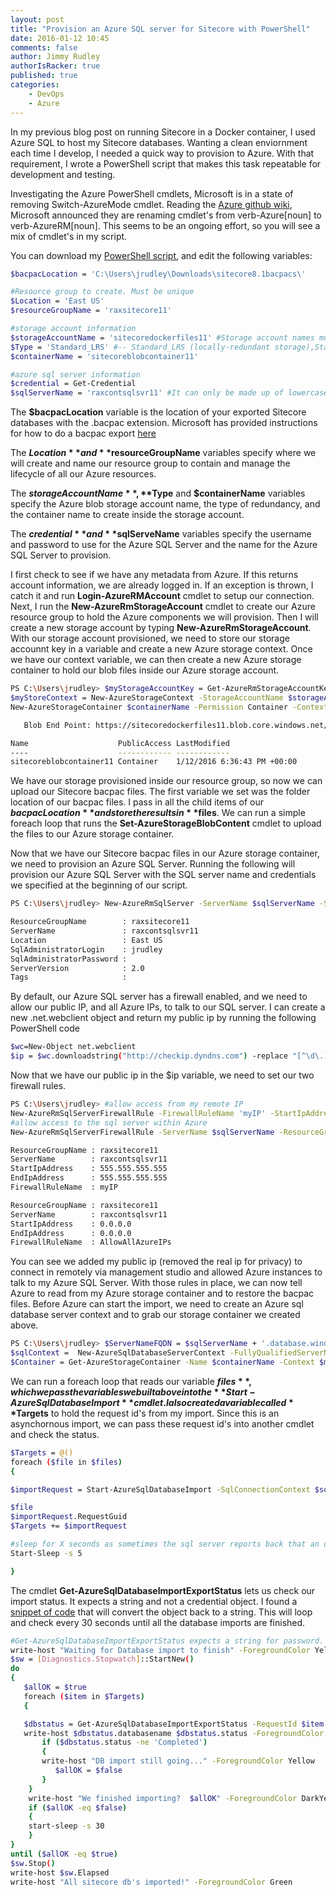 ```yaml
---
layout: post
title: "Provision an Azure SQL server for Sitecore with PowerShell"
date: 2016-01-12 10:45
comments: false
author: Jimmy Rudley
authorIsRacker: true
published: true
categories:
    - DevOps
    - Azure
---
```



In my previous blog post on running Sitecore in a Docker container, I used Azure SQL to host my Sitecore databases. Wanting a clean enviornment each time I develop, I needed a quick way to provision to Azure. With that requirement, I wrote a PowerShell script that makes this task repeatable for development and testing.

<!-- more -->

Investigating the Azure PowerShell cmdlets, Microsoft is in a state of removing Switch-AzureMode cmdlet. Reading the [Azure github wiki](https://github.com/Azure/azure-powershell/wiki/Deprecation-of-Switch-AzureMode-in-Azure-PowerShell), Microsoft announced they are renaming cmdlet's from verb-Azure[noun] to verb-AzureRM[noun]. This seems to be an ongoing effort, so you will see a mix of cmdlet's in my script.

You can download my [PowerShell script](https://github.com/jrudley/azureSitecoreBlobSqlUploader), and edit the following variables:


```sh
$bacpacLocation = 'C:\Users\jrudley\Downloads\sitecore8.1bacpacs\'

#Resource group to create. Must be unique
$Location = 'East US'
$resourceGroupName = 'raxsitecore11'

#storage account information
$storageAccountName = 'sitecoredockerfiles11' #Storage account names must be between 3 and 24 characters in length and use numbers and lower-case letters only
$Type = 'Standard_LRS' #-- Standard_LRS (locally-redundant storage),Standard_ZRS (zone-redundant storage),Standard_GRS (geo-redundant storage),Standard_RAGRS (read access geo-redundant storage),Premium_LRS (normally used for high I/O vm's)
$containerName = 'sitecoreblobcontainer11'

#azure sql server information
$credential = Get-Credential
$sqlServerName = 'raxcontsqlsvr11' #It can only be made up of lowercase letters 'a'-'z', the numbers 0-9 and the hyphen. The hyphen may not lead or trail in the name.
```

The **$bacpacLocation** variable is the location of your exported Sitecore databases with the .bacpac extension. Microsoft has provided instructions for how to do a bacpac export [here](https://azure.microsoft.com/en-us/documentation/articles/sql-database-cloud-migrate-compatible-export-bacpac-ssms/)

The **$Location** and **$resourceGroupName** variables specify where we will create and name our resource group to contain and manage the lifecycle of all our Azure resources.

The **$storageAccountName**, **$Type** and **$containerName** variables specify the Azure blob storage account name, the type of redundancy, and the container name to create inside the storage account.

The **$credential** and **$sqlServeName** variables specify the username and password to use for the Azure SQL Server and the name for the Azure SQL Server to provision.

I first check to see if we have any metadata from Azure. If this returns account information, we are already logged in. If an exception is thrown, I catch it and run **Login-AzureRMAccount** cmdlet to setup our connection. Next, I run the **New-AzureRmStorageAccount** cmdlet to create our Azure resource group to hold the Azure components we will provision. Then I will create a new storage account by typing **New-AzureRmStorageAccount**. With our storage account provisioned, we need to store our storage accounnt key in a variable and create a new Azure storage context. Once we have our context variable, we can then create a new Azure storage container to hold our blob files inside our Azure storage account.

```sh
PS C:\Users\jrudley> $myStorageAccountKey = Get-AzureRmStorageAccountKey -Name $storageAccountName -ResourceGroupName $resourceGroupName
$myStoreContext = New-AzureStorageContext -StorageAccountName $storageAccountName -StorageAccountKey $myStorageAccountKey.Key1
New-AzureStorageContainer $containerName -Permission Container -Context $myStoreContext

   Blob End Point: https://sitecoredockerfiles11.blob.core.windows.net/

Name                    PublicAccess LastModified
----                    ------------ ------------
sitecoreblobcontainer11 Container    1/12/2016 6:36:43 PM +00:00
```

We have our storage provisioned inside our resource group, so now we can upload our Sitecore bacpac files. The first variable we set was the folder location of our bacpac files. I pass in all the child items of our **$bacpacLocation** and store the results in **$files**. We can run a simple foreach loop that runs the **Set-AzureStorageBlobContent** cmdlet to upload the files to our Azure storage container.

Now that we have our Sitecore bacpac files in our Azure storage container, we need to provision an Azure SQL Server. Running the following will provision our Azure SQL Server with the SQL server name and credentials we specified at the beginning of our script.

```sh
PS C:\Users\jrudley> New-AzureRmSqlServer -ServerName $sqlServerName -SqlAdministratorCredentials $credential -Location $location  -ResourceGroupName  $resourceGroupName

ResourceGroupName        : raxsitecore11
ServerName               : raxcontsqlsvr11
Location                 : East US
SqlAdministratorLogin    : jrudley
SqlAdministratorPassword :
ServerVersion            : 2.0
Tags                     :
```

By default, our Azure SQL server has a firewall enabled, and we need to allow our public IP, and all Azure IPs, to talk to our SQL server. I can create a new .net.webclient object and return my public ip by running the following PowerShell code

```sh
$wc=New-Object net.webclient
$ip = $wc.downloadstring("http://checkip.dyndns.com") -replace "[^\d\.]".Trim()
```

Now that we have our public ip in the $ip variable, we need to set our two firewall rules.

```sh
PS C:\Users\jrudley> #allow access from my remote IP
New-AzureRmSqlServerFirewallRule -FirewallRuleName 'myIP' -StartIpAddress $ip -EndIpAddress $ip -ServerName $sqlServerName -ResourceGroupName $resourceGroupName
#allow access to the sql server within Azure
New-AzureRmSqlServerFirewallRule -ServerName $sqlServerName -ResourceGroupName $resourceGroupName -AllowAllAzureIPs

ResourceGroupName : raxsitecore11
ServerName        : raxcontsqlsvr11
StartIpAddress    : 555.555.555.555
EndIpAddress      : 555.555.555.555
FirewallRuleName  : myIP

ResourceGroupName : raxsitecore11
ServerName        : raxcontsqlsvr11
StartIpAddress    : 0.0.0.0
EndIpAddress      : 0.0.0.0
FirewallRuleName  : AllowAllAzureIPs
```

You can see we added my public ip (removed the real ip for privacy) to connect in remotely via management studio and allowed Azure instances to talk to my Azure SQL Server. With those rules in place, we can now tell Azure to read from my Azure storage container and to restore the bacpac files. Before Azure can start the import, we need to create an Azure sql database server context and to grab our storage container we created above.

```sh
PS C:\Users\jrudley> $ServerNameFQDN = $sqlServerName + '.database.windows.net'
$sqlContext =  New-AzureSqlDatabaseServerContext -FullyQualifiedServerName $serverNameFQDN -Credential $credential
$Container = Get-AzureStorageContainer -Name $containerName -Context $myStoreContext
```

We can run a foreach loop that reads our variable **$files**, which we pass the variables we built above into the **Start-AzureSqlDatabaseImport** cmdlet. I also created a variable called **$Targets** to hold the request id's from my import. Since this is an asynchornous import, we can pass these request id's into another cmdlet and check the status.

```sh
$Targets = @()
foreach ($file in $files)
{

$importRequest = Start-AzureSqlDatabaseImport -SqlConnectionContext $sqlContext -StorageContainer $Container -DatabaseName $file.ToString().Substring(0,$file.ToString().IndexOf('.')) -BlobName $file -Edition Standard

$file
$importRequest.RequestGuid
$Targets += $importRequest

#sleep for X seconds as sometimes the sql server reports back that an operation is in progress
Start-Sleep -s 5

}
```

The cmdlet **Get-AzureSqlDatabaseImportExportStatus** lets us check our import status. It expects a string and not a credential object. I found a [snippet of code](http://stackoverflow.com/questions/21741803/powershell-securestring-encrypt-decrypt-to-plain-text-not-working) that will convert the object back to a string. This will loop and check every 30 seconds until all the database imports are finished.

```sh
#Get-AzureSqlDatabaseImportExportStatus expects a string for password.
write-host "Waiting for Database import to finish" -ForegroundColor Yellow
$sw = [Diagnostics.Stopwatch]::StartNew()
do
{
   $allOK = $true
   foreach ($item in $Targets)
   {

   $dbstatus = Get-AzureSqlDatabaseImportExportStatus -RequestId $item.Requestguid -ServerName $sqlServerName -Username $credential.UserName -Password ((New-Object System.Management.Automation.PSCredential 'N/A', $credential.Password).GetNetworkCredential().Password)
   write-host $dbstatus.databasename $dbstatus.status -ForegroundColor Yellow
       if ($dbstatus.status -ne 'Completed')
       {
       write-host "DB import still going..." -ForegroundColor Yellow
          $allOK = $false
       }
    }
    write-host "We finished importing?  $allOK" -ForegroundColor DarkYellow
    if ($allOK -eq $false)
    {
    start-sleep -s 30
    }
}
until ($allOK -eq $true)
$sw.Stop()
write-host $sw.Elapsed
write-host "All sitecore db's imported!" -ForegroundColor Green
```
